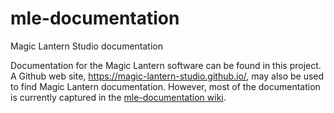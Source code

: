 # mle-documentation
Magic Lantern Studio documentation

Documentation for the Magic Lantern software can be found in this project. A Github web site, https://magic-lantern-studio.github.io/, may also be used to find Magic Lantern documentation. However, most of the documentation is currently captured in the [mle-documentation wiki](https://github.com/magic-lantern-studio/mle-documentation/wiki).

